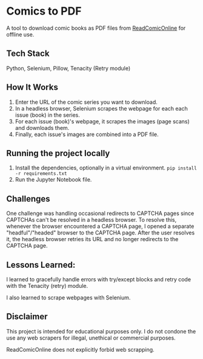 # Comics to PDF
A tool to download comic books as PDF files from [ReadComicOnline](https://readcomiconline.li) for offline use.

## Tech Stack
Python, Selenium, Pillow, Tenacity (Retry module)

## How It Works
1. Enter the URL of the comic series you want to download.
2. In a headless browser, Selenium scrapes the webpage for each each issue (book) in the series.
3. For each issue (book)'s webpage, it scrapes the images (page scans) and downloads them.
4. Finally, each issue's images are combined into a PDF file.

## Running the project locally
1. Install the dependencies, optionally in a virtual environment. `pip install -r requirements.txt`
2. Run the Jupyter Notebook file.

## Challenges
One challenge was handling occasional redirects to CAPTCHA pages since CAPTCHAs can't be resolved in a headless browser. To resolve this, whenever the browser encountered a CAPTCHA page, I opened a separate "headful"/"headed" browser to the CAPTCHA page. After the user resolves it, the headless browser retries its URL and no longer redirects to the CAPTCHA page.

## Lessons Learned:
I learned to gracefully handle errors with try/except blocks and retry code with the Tenacity (retry) module.

I also learned to scrape webpages with Selenium.


## Disclaimer
This project is intended for educational purposes only. I do not condone the use any web scrapers for illegal, unethical or commercial purposes.

ReadComicOnline does not explicitly forbid web scrapping.
